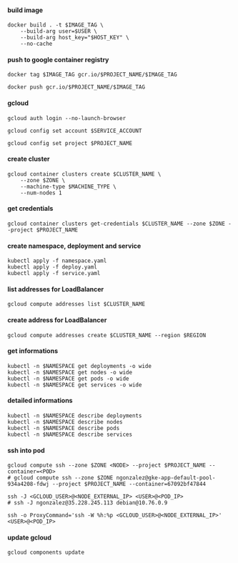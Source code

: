 #### build image
```
docker build . -t $IMAGE_TAG \
	--build-arg user=$USER \
	--build-arg host_key="$HOST_KEY" \
	--no-cache
```

#### push to google container registry
```
docker tag $IMAGE_TAG gcr.io/$PROJECT_NAME/$IMAGE_TAG
```

```
docker push gcr.io/$PROJECT_NAME/$IMAGE_TAG
```

#### gcloud
```
gcloud auth login --no-launch-browser
```

```
gcloud config set account $SERVICE_ACCOUNT
```

```
gcloud config set project $PROJECT_NAME
```

#### create cluster
```
gcloud container clusters create $CLUSTER_NAME \
	--zone $ZONE \
	--machine-type $MACHINE_TYPE \
	--num-nodes 1
```

#### get credentials
```
gcloud container clusters get-credentials $CLUSTER_NAME --zone $ZONE --project $PROJECT_NAME
```

#### create namespace, deployment and service
```
kubectl apply -f namespace.yaml
kubectl apply -f deploy.yaml
kubectl apply -f service.yaml
```


#### list addresses for LoadBalancer
```
gcloud compute addresses list $CLUSTER_NAME
```

#### create address for LoadBalancer
```
gcloud compute addresses create $CLUSTER_NAME --region $REGION
```

#### get informations
```
kubectl -n $NAMESPACE get deployments -o wide
kubectl -n $NAMESPACE get nodes -o wide
kubectl -n $NAMESPACE get pods -o wide
kubectl -n $NAMESPACE get services -o wide
```

#### detailed informations
```
kubectl -n $NAMESPACE describe deployments
kubectl -n $NAMESPACE describe nodes
kubectl -n $NAMESPACE describe pods
kubectl -n $NAMESPACE describe services
```

#### ssh into pod
```
gcloud compute ssh --zone $ZONE <NODE> --project $PROJECT_NAME --container=<POD>
# gcloud compute ssh --zone $ZONE ngonzalez@gke-app-default-pool-934a4208-fdwj --project $PROJECT_NAME --container=67092bf47844
```

```
ssh -J <GCLOUD_USER>@<NODE_EXTERNAL_IP> <USER>@<POD_IP>
# ssh -J ngonzalez@35.228.245.113 debian@10.76.0.9
```

```
ssh -o ProxyCommand='ssh -W %h:%p <GCLOUD_USER>@<NODE_EXTERNAL_IP>' <USER>@<POD_IP>
```

#### update gcloud
```
gcloud components update
```
